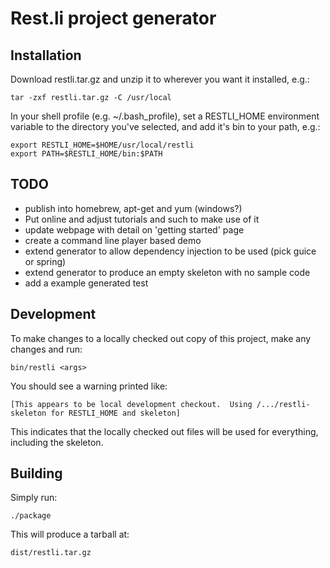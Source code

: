 Rest.li project generator
=========================

Installation
------------

Download restli.tar.gz and unzip it to wherever you want it installed, e.g.:

```
tar -zxf restli.tar.gz -C /usr/local
```

In your shell profile (e.g. ~/.bash_profile), set a RESTLI_HOME environment variable to the directory you've selected, and add it's bin to your path, e.g.:

```
export RESTLI_HOME=$HOME/usr/local/restli
export PATH=$RESTLI_HOME/bin:$PATH
```

TODO
----
* publish into homebrew, apt-get and yum (windows?)
* Put online and adjust tutorials and such to make use of it
* update webpage with detail on 'getting started' page
* create a command line player based demo
* extend generator to allow dependency injection to be used (pick guice or spring)
* extend generator to produce an empty skeleton with no sample code
* add a example generated test

Development
-----------

To make changes to a locally checked out copy of this project, make any changes and run:

```
bin/restli <args>
```

You should see a warning printed like:

```
[This appears to be local development checkout.  Using /.../restli-skeleton for RESTLI_HOME and skeleton]
```

This indicates that the locally checked out files will be used for everything, including the skeleton.

Building
--------

Simply run:

```
./package
```

This will produce a tarball at:

```
dist/restli.tar.gz
```

